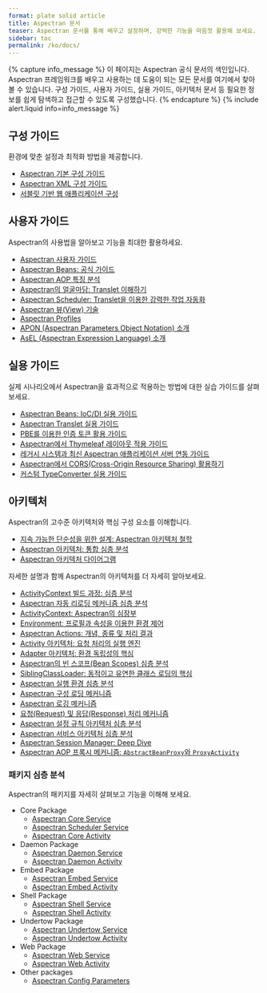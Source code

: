 ```yaml
---
format: plate solid article
title: Aspectran 문서
teaser: Aspectran 문서를 통해 배우고 설정하며, 강력한 기능을 마음껏 활용해 보세요.
sidebar: toc
permalink: /ko/docs/
---
```


{% capture info_message %}
이 페이지는 Aspectran 공식 문서의 색인입니다. Aspectran 프레임워크를 배우고 사용하는 데 도움이 되는 모든 문서를 여기에서 찾아볼 수 있습니다.
구성 가이드, 사용자 가이드, 실용 가이드, 아키텍처 문서 등 필요한 정보를 쉽게 탐색하고 접근할 수 있도록 구성했습니다.
{% endcapture %}
{% include alert.liquid info=info_message %}

## <i class="bi bi-gear-wide-connected"></i> 구성 가이드

환경에 맞춘 설정과 최적화 방법을 제공합니다.

*   [Aspectran 기본 구성 가이드](/ko/docs/guides/aspectran-configuration/)
*   [Aspectran XML 구성 가이드](/ko/docs/guides/aspectran-xml-configuration/)
*   [서블릿 기반 웹 애플리케이션 구성](/ko/docs/guides/aspectran-servlet-configuration/)

## <i class="bi bi-person-workspace"></i> 사용자 가이드

Aspectran의 사용법을 알아보고 기능을 최대한 활용하세요.

*   [Aspectran 사용자 가이드](/ko/aspectran/user-guide/)
*   [Aspectran Beans: 공식 가이드](/ko/docs/guides/aspectran-beans/)
*   [Aspectran AOP 특징 분석](/ko/docs/guides/aspectran-aop/)
*   [Aspectran의 얼굴마담: Translet 이해하기](/ko/docs/guides/aspectran-translet/)
*   [Aspectran Scheduler: Translet을 이용한 강력한 작업 자동화](/ko/docs/guides/aspectran-scheduler/)
*   [Aspectran 뷰(View) 기술](/ko/docs/guides/aspectran-view-technologies/)
*   [Aspectran Profiles](/ko/docs/guides/aspectran-profiles/)
*   [APON (Aspectran Parameters Object Notation) 소개](/ko/docs/guides/introduce-apon/)
*   [AsEL (Aspectran Expression Language) 소개](/ko/docs/guides/introduce-asel/)

## <i class="bi bi-braces-asterisk"></i> 실용 가이드

실제 시나리오에서 Aspectran을 효과적으로 적용하는 방법에 대한 실습 가이드를 살펴보세요.

*   [Aspectran Beans: IoC/DI 실용 가이드](/ko/docs/guides/practical-guide-to-beans/)
*   [Aspectran Translet 실용 가이드](/ko/docs/guides/practical-guide-to-translets/)
*   [PBE를 이용한 인증 토큰 활용 가이드](/ko/docs/guides/practical-guide-to-pbe-token-based-authentication/)
*   [Aspectran에서 Thymeleaf 레이아웃 적용 가이드](/ko/docs/guides/practical-guide-to-thymeleaf-layout/)
*   [레거시 시스템과 최신 Aspectran 애플리케이션 서버 연동 가이드](/ko/docs/guides/practical-guide-to-legacy-integration/)
*   [Aspectran에서 CORS(Cross-Origin Resource Sharing) 활용하기](/ko/docs/guides/practical-guide-to-cors/)
*   [커스텀 TypeConverter 실용 가이드](/ko/docs/guides/practical-guide-to-type-converter/)

## <i class="bi bi-cpu"></i> 아키텍처

Aspectran의 고수준 아키텍처와 핵심 구성 요소를 이해합니다.

*   [지속 가능한 단순성을 위한 설계: Aspectran 아키텍처 철학](/ko/why-aspectran/)
*   [Aspectran 아키텍처: 통합 심층 분석](/ko/aspectran/architecture/)
*   [Aspectran 아키텍처 다이어그램](/ko/docs/architecture/aspectran-architecture-diagrams/)

자세한 설명과 함께 Aspectran의 아키텍처를 더 자세히 알아보세요.

*   [ActivityContext 빌드 과정: 심층 분석](/ko/docs/architecture/activity-context-building/)
*   [Aspectran 자동 리로딩 메커니즘 심층 분석](/ko/docs/architecture/aspectran-reloading-mechanism/)
*   [ActivityContext: Aspectran의 심장부](/ko/docs/architecture/activity-context/)
*   [Environment: 프로필과 속성을 이용한 환경 제어](/ko/docs/architecture/activity-environment/)
*   [Aspectran Actions: 개념, 종류 및 처리 결과](/ko/docs/architecture/aspectran-actions/)
*   [Activity 아키텍처: 요청 처리의 실행 엔진](/ko/docs/architecture/aspectran-activities/)
*   [Adapter 아키텍처: 환경 독립성의 핵심](/ko/docs/architecture/aspectran-adapters/)
*   [Aspectran의 빈 스코프(Bean Scopes) 심층 분석](/ko/docs/architecture/aspectran-bean-scopes/)
*   [SiblingClassLoader: 동적이고 유연한 클래스 로딩의 핵심](/ko/docs/architecture/aspectran-classloader/)
*   [Aspectran 실행 환경 심층 분석](/ko/docs/architecture/aspectran-execution-environments/)
*   [Aspectran 구성 로딩 메커니즘](/ko/docs/architecture/aspectran-loading-mechanism/)
*   [Aspectran 로깅 메커니즘](/ko/docs/architecture/aspectran-logging-mechanism/)
*   [요청(Request) 및 응답(Response) 처리 메커니즘](/ko/docs/architecture/aspectran-request-response/)
*   [Aspectran 설정 규칙 아키텍처 심층 분석](/ko/docs/architecture/aspectran-rule-architecture/)
*   [Aspectran 서비스 아키텍처 심층 분석](/ko/docs/architecture/aspectran-services/)
*   [Aspectran Session Manager: Deep Dive](/ko/docs/architecture/aspectran-session-manager/)
*   [Aspectran AOP 프록시 메커니즘: `AbstractBeanProxy`와 `ProxyActivity`](/ko/docs/architecture/new-aop-proxy-mechanism/)

### <i class="bi bi-crosshair"></i> 패키지 심층 분석

Aspectran의 패키지를 자세히 살펴보고 기능을 이해해 보세요.

*   Core Package
    *   [Aspectran Core Service](/ko/docs/architecture/packages/aspectran-core-service/)
    *   [Aspectran Scheduler Service](/ko/docs/architecture/packages/aspectran-scheduler-service/)
    *   [Aspectran Core Activity](/ko/docs/architecture/packages/aspectran-core-activity/)
*   Daemon Package
    *   [Aspectran Daemon Service](/ko/docs/architecture/packages/aspectran-daemon-service/)
    *   [Aspectran Daemon Activity](/ko/docs/architecture/packages/aspectran-daemon-activity/)
*   Embed Package
    *   [Aspectran Embed Service](/ko/docs/architecture/packages/aspectran-embed-service/)
    *   [Aspectran Embed Activity](/ko/docs/architecture/packages/aspectran-embed-activity/)
*   Shell Package
    *   [Aspectran Shell Service](/ko/docs/architecture/packages/aspectran-shell-service/)
    *   [Aspectran Shell Activity](/ko/docs/architecture/packages/aspectran-shell-activity/)
*   Undertow Package
    *   [Aspectran Undertow Service](/ko/docs/architecture/packages/aspectran-undertow-service/)
    *   [Aspectran Undertow Activity](/ko/docs/architecture/packages/aspectran-undertow-activity/)
*   Web Package
    *   [Aspectran Web Service](/ko/docs/architecture/packages/aspectran-web-service/)
    *   [Aspectran Web Activity](/ko/docs/architecture/packages/aspectran-web-activity/)
*   Other packages
    *   [Aspectran Config Parameters](architecture/packages/aspectran-config-parameters/)
